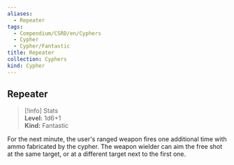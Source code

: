 ```yaml
---
aliases:
  - Repeater
tags:
  - Compendium/CSRD/en/Cyphers
  - Cypher
  - Cypher/Fantastic
title: Repeater
collection: Cyphers
kind: Cypher
---
```

## Repeater  
>[!info] Stats  
> **Level:** 1d6+1  
> **Kind:** Fantastic
  
For the next minute, the user's ranged weapon fires one additional time with ammo fabricated by the cypher. The weapon wielder can aim the free shot at the same target, or at a different target next to the first one.